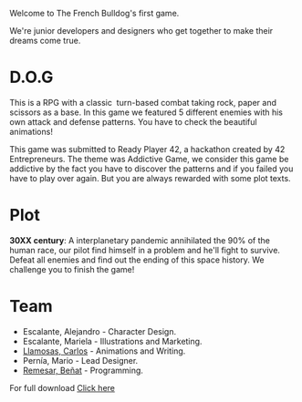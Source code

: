 <p class="text-justify">Welcome to The French Bulldog's first game.</p>
<p class="text-justify">We're junior developers and designers who get together to make their dreams come true.</p>
<h1 class="text-center">D.O.G</h1>
<p class="text-justify">This is a RPG with&nbsp;a classic&nbsp; turn-based combat taking rock, paper and scissors as a base. In this game we featured 5 different enemies with his own attack and defense patterns. You have to check the beautiful animations!</p>
<p class="text-justify">This game was submitted to Ready Player 42, a hackathon created by <span class="SemanticString css-1s27hyf">42 Entrepreneurs. The theme was Addictive Game, we consider this game be addictive by the fact you have to discover the patterns and if you failed you have to play over again. But you are always rewarded with some plot texts.&nbsp;</span></p>
<h1 class="text-center">Plot</h1>
<p></p>
<p class="text-justify"><strong>30XX century</strong>: A interplanetary pandemic annihilated the 90% of the human race, our pilot find himself in a problem and he'll fight to survive. Defeat all enemies and find out the ending of this space history. We challenge you to finish the game!</p>
<h1 class="text-center"></h1>
<h1 class="text-center">Team</h1>
<ul><li>Escalante, Alejandro - Character Design.</li>
<li>Escalante, Mariela - Illustrations and Marketing.</li>
  <li><a href="https://github.com/Chokolove">Llamosas, Carlos</a> - Animations and Writing.</li>
<li>Pernía, Mario - Lead Designer.</li>
  <li><a href="https://github.com/PotatomixS">Remesar, Beñat</a> - Programming.</li></ul>

For full download <a href="https://thefrenchbulldog.itch.io/dog">Click here</a>
